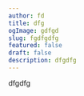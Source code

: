 ```yaml
---
author: fd
title: dfg
ogImage: gdfgd
slug: fgdfgdfg
featured: false
draft: false
description: dfgdfg
---
```

dfgdfg